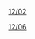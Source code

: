 [12/02](https://raw.githack.com/tsrkzy/ac2024_rimworld/refs/heads/main/1202/index.html)   

[12/06](https://raw.githack.com/tsrkzy/ac2024_rimworld/refs/heads/main/1206/index.html)   